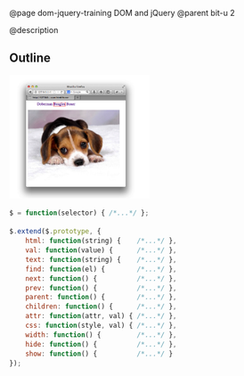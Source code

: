 @page dom-jquery-training DOM and jQuery
@parent bit-u 2

@description

## Outline


<img src="./static/img/dog-tabs.png" width="50%"/>


```js
$ = function(selector) { /*...*/ };

$.extend($.prototype, {
	html: function(string) {    /*...*/ },
	val: function(value) {      /*...*/ },
	text: function(string) {    /*...*/ },
	find: function(el) {        /*...*/ },
	next: function() {          /*...*/ },
	prev: function() {          /*...*/ },
	parent: function() {        /*...*/ },
	children: function() {      /*...*/ },
	attr: function(attr, val) { /*...*/ },
	css: function(style, val) { /*...*/ },
	width: function() {         /*...*/ },
	hide: function() {          /*...*/ },
	show: function() {          /*...*/ }
});
```
